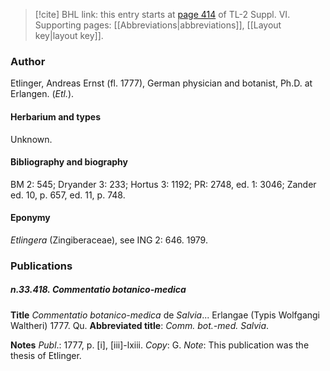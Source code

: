 > [!cite] BHL link: this entry starts at [page 414](https://www.biodiversitylibrary.org/item/103835#page/424/mode/1up) of TL-2 Suppl. VI.
> Supporting pages: [[Abbreviations|abbreviations]], [[Layout key|layout key]].

### Author

Etlinger, Andreas Ernst (fl. 1777), German physician and botanist, Ph.D. at Erlangen. (*Etl.*).

#### Herbarium and types

Unknown.

#### Bibliography and biography

BM 2: 545; Dryander 3: 233; Hortus 3: 1192; PR: 2748, ed. 1: 3046; Zander ed. 10, p. 657, ed. 11, p. 748.

#### Eponymy

*Etlingera* (Zingiberaceae), see ING 2: 646. 1979.

### Publications

##### n.33.418. Commentatio botanico-medica

**Title**
*Commentatio botanico-medica* de *Salvia*... Erlangae (Typis Wolfgangi Waltheri) 1777. Qu.
**Abbreviated title**: *Comm. bot.-med. Salvia*.

**Notes**
*Publ*.: 1777, p. \[i\], \[iii\]-lxiii. *Copy*: G.
*Note*: This publication was the thesis of Etlinger.

